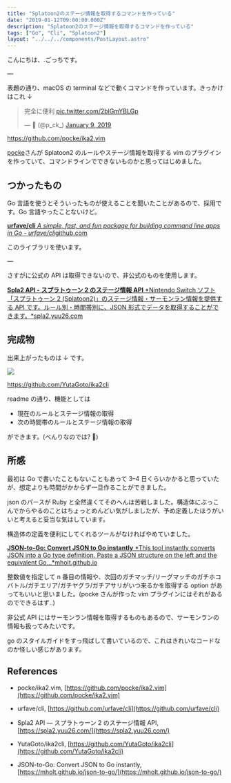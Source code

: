 ```yaml
---
title: "Splatoon2のステージ情報を取得するコマンドを作っている"
date: "2019-01-12T09:00:00.000Z"
description: "Splatoon2のステージ情報を取得するコマンドを作っている"
tags: ["Go", "Cli", "Splatoon2"]
layout: "../../../components/PostLayout.astro"
---
```


こんにちは、.ごっちです。

—

表題の通り、macOS の terminal などで動くコマンドを作っています。きっかけはこれ ↓

<blockquote class="twitter-tweet"><p lang="ja" dir="ltr">完全に便利 <a href="https://t.co/2blGmYBLGp">pic.twitter.com/2blGmYBLGp</a></p>&mdash; 🎹 (@p_ck_) <a href="https://twitter.com/p_ck_/status/1082963404321521664?ref_src=twsrc%5Etfw">January 9, 2019</a></blockquote>

https://github.com/pocke/ika2.vim

[pocke](https://twitter.com/p_ck_)さんが Splatoon2 のルールやステージ情報を取得する vim のプラグインを作っていて、コマンドラインでできないものかと思ってはじめました。

## つかったもの

Go 言語を使うとそういったものが使えることを聞いたことがあるので、採用です。Go 言語やったことないけど。

[**urfave/cli** *A simple, fast, and fun package for building command line apps in Go - urfave/cli*github.com](https://github.com/urfave/cli)

このライブラリを使います。

—

さすがに公式の API は取得できないので、非公式のものを使用します。

[**Spla2 API - スプラトゥーン 2 のステージ情報 API** *Nintendo Switch ソフト「スプラトゥーン 2 (Splatoon2)」のステージ情報・サーモンラン情報を提供する API です。ルール別・時間帯別に、JSON 形式でデータを取得することができます。*spla2.yuu26.com](https://spla2.yuu26.com/)

## 完成物

出来上がったものは ↓ です。

![](/assets/images/posts/20190112-Splatoon2のステージ情報を取得するコマンドを作っている/splatoon2.gif)

https://github.com/YutaGoto/ika2cli

readme の通り、機能としては

- 現在のルールとステージ情報の取得
- 次の時間帯のルールとステージ情報の取得

ができます。(べんりなのでは? 🦑)

## 所感

最初は Go で書いたこともないこともあって 3–4 日くらいかかると思っていたが、想定よりも時間がかからず一旦作ることができました。

json のパースが Ruby と全然違くてそのへんは苦戦しました。構造体にぶっこんでからやるのことはちょっとめんどい気がしましたが、予め定義したほうがいいと考えると妥当な気はしています。

構造体の定義を便利にしてくれるツールがなければやめていました。

[**JSON-to-Go: Convert JSON to Go instantly** *This tool instantly converts JSON into a Go type definition. Paste a JSON structure on the left and the equivalent Go…*mholt.github.io](https://mholt.github.io/json-to-go/)

整数値を指定して n 番目の情報や、次回のガチマッチ/リーグマッチのガチホコバトル/ガチエリア/ガチヤグラ/ガチアサリがいつ来るかを取得する option があってもいいと思いました。(pocke さんが作った vim プラグインにはそれがあるのでできるはず..)

非公式 API にはサーモンラン情報を取得するものもあるので、サーモンランの情報も扱ってみたいです。

go のスタイルガイドをすっ飛ばして書いているので、これはきれいなコードなのか怪しい感じがあります。

## References

- pocke/ika2.vim, [https://github.com/pocke/ika2.vim](https://github.com/pocke/ika2.vim)

- urfave/cli, [https://github.com/urfave/cli](https://github.com/urfave/cli)

- Spla2 API — スプラトゥーン 2 のステージ情報 API, [https://spla2.yuu26.com/](https://spla2.yuu26.com/)

- YutaGoto/ika2cli, [https://github.com/YutaGoto/ika2cli](https://github.com/YutaGoto/ika2cli)

- JSON-to-Go: Convert JSON to Go instantly, [https://mholt.github.io/json-to-go/](https://mholt.github.io/json-to-go/)
